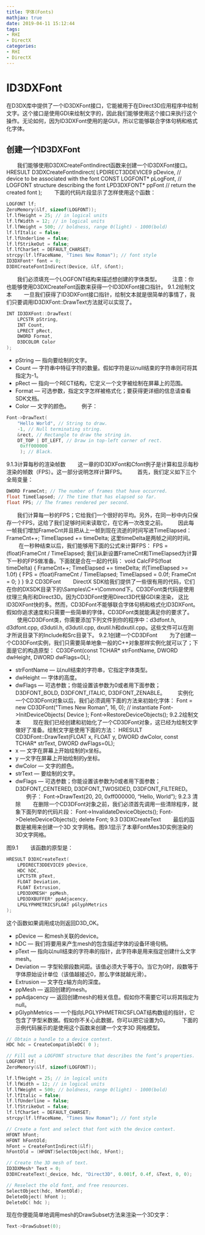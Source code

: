 ```yaml
---
title: 字体(Fonts)
mathjax: true
date: 2019-04-11 15:12:44
tags:
- RHI
- DirectX
categories:
- RHI
- DirectX
---
```

# ID3DXFont
在D3DX库中提供了一个ID3DXFont接口，它能被用于在Direct3D应用程序中绘制文字。这个接口是使用GDI来绘制文字的，因此我们能够使用这个接口来执行这个操作。无论如何，因为ID3DXFont使用的是GUI，所以它能够联合字体句柄和格式化字体。
## 创建一个ID3DXFont
　　我们能够使用D3DXCreateFontIndirect函数来创建一个ID3DXFont接口。
HRESULT D3DXCreateFontIndirect(
    LPDIRECT3DDEVICE9 pDevice, // device to be associated with the font
    CONST LOGFONT* pLogFont, // LOGFONT structure describing the font
    LPD3DXFONT* ppFont // return the created font
);
　　下面的代码片段显示了怎样使用这个函数：
```C++
LOGFONT lf;
ZeroMemory(&lf, sizeof(LOGFONT));
lf.lfHeight = 25; // in logical units
lf.lfWidth = 12; // in logical units
lf.lfWeight = 500; // boldness, range 0(light) - 1000(bold)
lf.lfItalic = false;
lf.lfUnderline = false;
lf.lfStrikeOut = false;
lf.lfCharSet = DEFAULT_CHARSET;
strcpy(lf.lfFaceName, "Times New Roman"); // font style
ID3DXFont* font = 0;
D3DXCreateFontIndirect(Device, &lf, &font);
```
　　我们必须填充一个LOGFONT结构来描述想创建的字体类型。
　　注意：你也能够使用D3DXCreateFont函数来获得一个ID3DXFont接口指针。
9.1.2绘制文本
　　一旦我们获得了ID3DXFont接口指针，绘制文本就是很简单的事情了，我们只要调用ID3DXFont::DrawText方法就可以实现了。
```C++
INT ID3DXFont::DrawText(
    LPCSTR pString,
    INT Count,
    LPRECT pRect,
    DWORD Format,
    D3DCOLOR Color
);
```
* pString — 指向要绘制的文字。
* Count — 字符串中特征字符的数量。假如字符是以null结束的字符串则可将其指定为-1。
* pRect — 指向一个RECT结构，它定义一个文字被绘制在屏幕上的范围。
* Format — 可选参数，指定文字怎样被格式化；要获得更详细的信息请查看SDK文档。
* Color — 文字的颜色。
　　例子：
```C++
Font->DrawText(
    "Hello World", // String to draw.
    -1, // Null terminating string.
    &rect, // Rectangle to draw the string in.
    DT_TOP | DT_LEFT, // Draw in top-left corner of rect.
     0xff000000
     ); // Black.
```
9.1.3计算每秒的渲染帧数
　　这一章的ID3DXFont和Cfont例子是计算和显示每秒渲染的帧数（FPS）。这一部分说明怎样计算FPS。
　　首先，我们定义如下三个全局变量：
```C++
DWORD FrameCnt; // The number of frames that have occurred.
float TimeElapsed; // The time that has elapsed so far.
float FPS; // The frames rendered per second.
```
　　我们计算每一秒的FPS；它给我们一个很好的平均。另外，在同一秒中内只保存一个FPS，这给了我们足够时间来读取它，在它再一次改变之前。
　　因此每一帧我们增加FrameCnt并且把从上一帧到现在流逝的时间写进TimeElapsed：
FrameCnt++;
TimeElapsed += timeDelta;
这里timeDelta是两帧之间的时间。
　　    在一秒种结束以后，我们能够用下面的公式来计算FPS：
FPS = (float)FrameCnt / TimeElapsed;
我们从新设置FrameCnt和TimeElapsed为计算下一秒的FPS做准备。下面就是合在一起的代码：
void CalcFPS(float timeDelta)
{
    FrameCnt++;
    TimeElapsed += timeDelta;
    if(TimeElapsed >= 1.0f)
    {
        FPS = (float)FrameCnt / TimeElapsed;
        TimeElapsed = 0.0f;
        FrameCnt = 0;
    }
}
9.2 CD3DFont
　　DirectX SDK给我们提供了一些很有用的代码，它们在你的DXSDK目录下的\Samples\C++\Commond下。CD3DFont类代码是使用纹理三角形和Direct3D。因为CD3DFont使用Direct3D代替GDI来渲染， 这比ID3DXFont快的多。然而，CD3DFont不能够联合字体句柄和格式化ID3DXFont。假如你追求速度和只需要一些简单的字体，CD3DFont类就能满足你的要求了。
　　使用CD3DFont类，你需要添加下列文件到你的程序中：d3dfont.h, d3dfont.cpp, d3dutil.h, d3dutil.cpp, dxutil.h和dxutil.cpp。这些文件可以在刚才所说目录下的Include和Src目录下。
9.2.1创建一个CD3DFont
　　为了创建一个CD3DFont实例，我们只需要简单地象一般的C++对象那样实例化就可以了；下面是它的构造原型：
CD3DFont(const TCHAR* strFontName, DWORD dwHeight, DWORD dwFlags=0L);
* strFontName — 以null结束的字符串，它指定字体类型。
* dwHeight — 字体的高度。
* dwFlags — 可选参数；你能设置该参数为0或者用下面参数；D3DFONT_BOLD, D3DFONT_ITALIC, D3DFONT_ZENABLE。
　　实例化一个CD3DFont对象以后，我们必须调用下面的方法来初始化字体：
Font = new CD3DFont("Times New Roman", 16, 0); // instantiate
Font->InitDeviceObjects( Device );
Font->RestoreDeviceObjects();
9.2.2绘制文本
　　现在我们已经创建和初始化了一个CD3DFont对象，这已经为绘制文字做好了准备。绘制文字是使用下面的方法：
HRESULT CD3DFont::DrawText(FLOAT x, FLOAT y, DWORD dwColor,
    const TCHAR* strText, DWORD dwFlags=0L);
* x — 文字在屏幕上开始绘制的x坐标。
* y —文字在屏幕上开始绘制的y坐标。 
* dwColor — 文字的颜色。
* strText — 要绘制的文字。
* dwFlags — 可选参数；你能设置该参数为0或者用下面参数；D3DFONT_CENTERED, D3DFONT_TWOSIDED, D3DFONT_FILTERED。
　　例子：
     Font->DrawText(20, 20, 0xff000000, “Hello, World”);
9.2.3 清除
　　在删除一个CD3DFont对象之前，我们必须首先调用一些清除程序，就象下面列举的代码片段：
Font->InvalidateDeviceObjects();
Font->DeleteDeviceObjects();
delete Font;
9.3 D3DXCreateText
　　最后的函数是被用来创建一个3D 文字网格。图9.1显示了本章FontMes3D实例渲染的3D文字网格。

图9.1
　　该函数的原型是：
```C++
HRESULT D3DXCreateText(
    LPDIRECT3DDEVICE9 pDevice,
    HDC hDC,
    LPCTSTR pText,
    FLOAT Deviation,
    FLOAT Extrusion,
    LPD3DXMESH* ppMesh,
    LPD3DXBUFFER* ppAdjacency,
    LPGLYPHMETRICSFLOAT pGlyphMetrics
);
```
这个函数如果调用成功则返回D3D_OK。
* pDevice — 和mesh关联的device。
* hDC — 我们将要用来产生mesh的包含描述字体的设备环境句柄。 
* pText — 指向以null结束的字符串的指针，此字符串是用来指定创建什么文字mesh。
* Deviation — 字型轮廓段数间距。该值必须大于等于0。当它为0时，段数等于字体原始设计单位（该值越接近0，那么字体就越光滑）。
* Extrusion — 文字在z轴方向的深度。
* ppMesh — 返回创建的mesh。
* ppAdjacency — 返回创建mesh的相关信息。假如你不需要它可以将其指定为null。
* pGlyphMetrics — 一个指向LPGLYPHMETRICSFLOAT结构数组的指针，它包含了字型米数据。假如你不关心此数据，你可以把它设置为0。
　　 下面的示例代码展示的是使用这个函数来创建一个文字3D 网格模型。
```C++
// Obtain a handle to a device context.
HDC hdc = CreateCompatibleDC( 0 );

// Fill out a LOGFONT structure that describes the font’s properties.
LOGFONT lf;
ZeroMemory(&lf, sizeof(LOGFONT));

lf.lfHeight = 25; // in logical units
lf.lfWidth = 12; // in logical units
lf.lfWeight = 500; // boldness, range 0(light) - 1000(bold)
lf.lfItalic = false;
lf.lfUnderline = false;
lf.lfStrikeOut = false;
lf.lfCharSet = DEFAULT_CHARSET;
strcpy(lf.lfFaceName, "Times New Roman"); // font style

// Create a font and select that font with the device context.
HFONT hFont;
HFONT hFontOld;
hFont = CreateFontIndirect(&lf);
hFontOld = (HFONT)SelectObject(hdc, hFont);

// Create the 3D mesh of text.
ID3DXMesh* Text = 0;
D3DXCreateText(_device, hdc, "Direct3D", 0.001f, 0.4f, &Text, 0, 0);

// Reselect the old font, and free resources.
SelectObject(hdc, hFontOld);
DeleteObject( hFont );
DeleteDC( hdc );
```
现在你便能简单地调用mesh的DrawSubset方法来渲染一个3D文字：
```c++
Text->DrawSubset(0);
```
